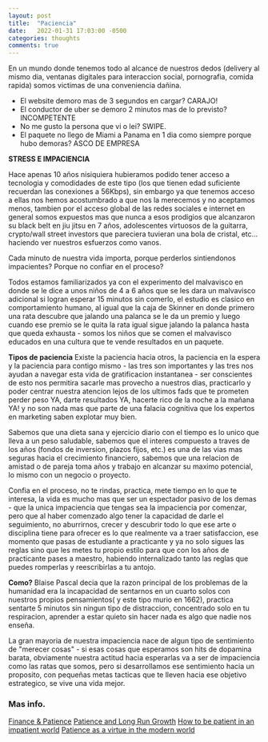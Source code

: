 ```yaml
---
layout: post
title:  "Paciencia"
date:   2022-01-31 17:03:00 -0500
categories: thoughts
comments: true
---
```


En un mundo donde tenemos todo al alcance de nuestros dedos (delivery al mismo dia, ventanas digitales para interaccion social, pornografia, comida rapida) somos victimas de una conveniencia dañina.

- El website demoro mas de 3 segundos en cargar? CARAJO!
- El conductor de uber se demoro 2 minutos mas de lo previsto? INCOMPETENTE
- No me gusto la persona que vi o lei? SWIPE. 
- El paquete no llego de Miami a Panama en 1 dia como siempre porque hubo demoras? ASCO DE EMPRESA

**STRESS E IMPACIENCIA**

Hace apenas 10 años nisiquiera hubieramos podido tener acceso a tecnologia y comodidades de este tipo (los que tienen edad suficiente recuerdan las conexiones a 56Kbps), sin embargo ya que tenemos acceso a ellas nos hemos acostumbrado a que nos la merecemos y no aceptamos menos, tambien por el acceso global de las redes sociales e internet en general somos expuestos mas que nunca a esos prodigios que alcanzaron su black belt en jiu jitsu en 7 años, adolescentes virtuosos de la guitarra, crypto/wall street investors que pareciera tuvieran una bola de cristal, etc... haciendo ver nuestros esfuerzos como vanos.

Cada minuto de nuestra vida importa, porque perderlos sintiendonos impacientes?
Porque no confiar en el proceso?

Todos estamos familiarizados ya con el experimento del malvavisco en donde se le dice a unos niños de 4 a 6 años que se les dara un malvavisco adicional si logran esperar 15 minutos sin comerlo, el estudio es clasico en comportamiento humano, al igual que la caja de Skinner en donde primero una rata descubre que jalando una palanca se le da un premio y luego cuando ese premio se le quita la rata igual sigue jalando la palanca hasta que queda exhausta - somos los niños que se comen el malvavisco educados en una cultura que te vende resultados en un paquete.

**Tipos de paciencia**
Existe la paciencia hacia otros, la paciencia en la espera y la paciencia para contigo mismo - las tres son importantes y las tres nos ayudan a navegar esta vida de gratificacion instantanea - ser conscientes de esto nos permitira sacarle mas provecho a nuestros dias, practicarlo y poder centrar nuestra atencion lejos de los ultimos fads que te prometen perder peso YA, darte resultados YA, hacerte rico de la noche a la mañana YA! y no son nada mas que parte de una falacia cognitiva que los expertos en marketing saben explotar muy bien.

Sabemos que una dieta sana y ejercicio diario con el tiempo es lo unico que lleva a un peso saludable, sabemos que el interes compuesto a traves de los años (fondos de inversion, plazos fijos, etc.) es una de las vias mas seguras hacia el crecimiento financiero, sabemos que una relacion de amistad o de pareja toma años y trabajo en alcanzar su maximo potencial, lo mismo con un negocio o proyecto.

Confia en el proceso, no te rindas, practica, mete tiempo en lo que te interesa, la vida es mucho mas que ser un espectador pasivo de los demas - que la unica impaciencia que tengas sea la impaciencia por comenzar, pero que al haber comenzado algo tener la capacidad de darle el seguimiento, no aburrirnos, crecer y descubrir todo lo que ese arte o disciplina tiene para ofrecer es lo que realmente va a traer satisfaccion, ese momento que pasas de estudiante a practicante y ya no solo sigues las reglas sino que les metes tu propio estilo para que con los años de practicante pases a maestro, habiendo internalizado tanto las reglas que puedes romperlas y reescribirlas a tu antojo.

**Como?**
Blaise Pascal decia que la razon principal de los problemas de la humanidad era la incapacidad de sentarnos en un cuarto solos con nuestros propios pensamientos( y este tipo murio en 1662), practica sentarte 5 minutos sin ningun tipo de distraccion, concentrado solo en tu respiracion, aprender a estar quieto sin hacer nada es algo que nadie nos enseña.

La gran mayoria de nuestra impaciencia nace de algun tipo de sentimiento de "merecer cosas" - si esas cosas que esperamos son hits de dopamina barata, obviamente nuestra actitud hacia esperarlas va a ser de impaciencia como las ratas que somos, pero si desarrollamos ese sentimiento hacia un proposito, con pequeñas metas tacticas que te lleven hacia ese objetivo estrategico, se vive una vida mejor.

### Mas info.
[Finance & Patience](https://www.bankofengland.co.uk/-/media/boe/files/speech/2010/patience-and-finance-speech-by-andrew-haldane.pdf?la=en&hash=65EFC080D7B019521F9D84CAD5F03B4AD89573F7)
[Patience and Long Run Growth](https://www.sciencedirect.com/science/article/abs/pii/S0165176515004139)
[How to be patient in an impatient world](https://markmanson.net/how-to-be-patient)
[Patience as a virtue in the modern world](https://www.alustforlife.com/tools/mental-health/patience-is-a-virtue-in-this-modern-world)

